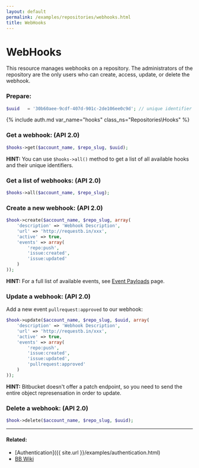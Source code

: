 ```yaml
---
layout: default
permalink: /examples/repositories/webhooks.html
title: WebHooks
---
```


# WebHooks

This resource manages webhooks on a repository. The administrators of the repository are 
the only users who can create, access, update, or delete the webhook.

### Prepare:
```php
$uuid	= '30b60aee-9cdf-407d-901c-2de106ee0c9d'; // unique identifier of the webhook
```
{% include auth.md var_name="hooks" class_ns="Repositories\Hooks" %}

### Get a webhook: (API 2.0)

```php
$hooks->get($account_name, $repo_slug, $uuid);
```

**HINT:** You can use `$hooks->all()` method to get a list of all available hooks and their unique identifiers.

### Get a list of webhooks: (API 2.0)

```php
$hooks->all($account_name, $repo_slug);
```

### Create a new webhook: (API 2.0)

```php
$hook->create($account_name, $repo_slug, array(
    'description' => 'Webhook Description',
    'url' => 'http://requestb.in/xxx',
    'active' => true,
    'events' => array(
        'repo:push',
        'issue:created',
        'issue:updated'
    )
));
```

**HINT:** For a full list of available events, see [Event Payloads](https://confluence.atlassian.com/display/BITBUCKET/Event+Payloads) page.

### Update a webhook: (API 2.0)

Add a new event `pullrequest:approved` to our webhook:

```php
$hook->update($account_name, $repo_slug, $uuid, array(
    'description' => 'Webhook Description',
    'url' => 'http://requestb.in/xxx',
    'active' => true,
    'events' => array(
        'repo:push',
        'issue:created',
        'issue:updated',
        'pullrequest:approved'
    )
));
```

**HINT:** Bitbucket doesn't offer a patch endpoint, so you need to send the entire object represensation in order to update.

### Delete a webhook: (API 2.0)

```php
$hook->delete($account_name, $repo_slug, $uuid);
```

----

#### Related:
  * [Authentication]({{ site.url }}/examples/authentication.html)
  * [BB Wiki](https://confluence.atlassian.com/display/BITBUCKET/webhooks+Resource)
